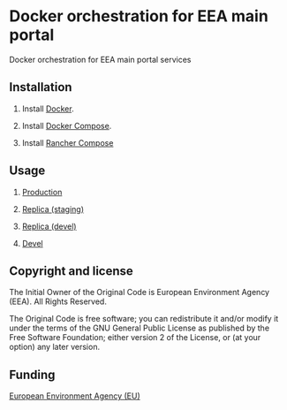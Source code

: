 # Docker orchestration for EEA main portal

Docker orchestration for EEA main portal services


## Installation

1. Install [Docker](https://www.docker.com/).

2. Install [Docker Compose](https://docs.docker.com/compose/).

3. Install [Rancher Compose](http://www.rancher.com)

## Usage

1. [Production](https://github.com/eea/eea.docker.www/blob/master/docs/production.md)

1. [Replica (staging)](https://github.com/eea/eea.docker.www/blob/master/docs/replica.md)

2. [Replica (devel)](https://github.com/eea/eea.docker.www/blob/master/docs/devel.md)

3. [Devel](https://taskman.eionet.europa.eu/projects/zope/wiki/HowToSetupWWWDevel)

## Copyright and license

The Initial Owner of the Original Code is European Environment Agency (EEA).
All Rights Reserved.

The Original Code is free software;
you can redistribute it and/or modify it under the terms of the GNU
General Public License as published by the Free Software Foundation;
either version 2 of the License, or (at your option) any later
version.

## Funding

[European Environment Agency (EU)](http://eea.europa.eu)
